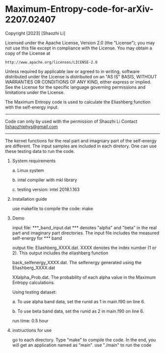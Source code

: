 # Maximum-Entropy-code-for-arXiv-2207.02407

Copyright [2023] [Shaozhi Li]

Licensed under the Apache License, Version 2.0 (the "License");
you may not use this file except in compliance with the License.
You may obtain a copy of the License at

    http://www.apache.org/licenses/LICENSE-2.0

Unless required by applicable law or agreed to in writing, software
distributed under the License is distributed on an "AS IS" BASIS,
WITHOUT WARRANTIES OR CONDITIONS OF ANY KIND, either express or implied.
See the License for the specific language governing permissions and
limitations under the License.


The Maximum Entropy code is used to calculate the Eliashberg function with the self-energy input. 
********************************************************
Code can only by used with the permission of Shaozhi Li
Contact lishaozhiphys@gmail.com
*******************************************************

The kernel functions for the real part and imagniary part of the self-energy are different.
The input samples are included in each diretory. One can use these testing data to run the code.

1. System requirements

   a. Linux system
   
   b. intel compiler with mkl library
   
   c. testing version: intel 2018.1.163
   
2. Installation guide

   use makefile to compile the code: make
   
3. Demo

   input file: 
   ***_band_input.dat
   *** denotes "alpha" and "beta" in the real part and imaginary part directories. The input file includes the measured self-energy for *** band
               
   output file: 
   Eliashberg_XXXX.dat. XXXX denotes the index number (1 or 2). This output includes the eliashberg function
   
   back_selfenergy_XXXX.dat. The selfenergy generated using the Eliashberg_XXXX.dat
   
   XXalpha_Prob.dat. The probability of each alpha value in the Maximum Entropy calculations.
  
   Using testing dataset:
  
   a. To use alpha band data, set the runid as 1 in main.f90 on line 6.
   
   b. To use beta band data, set the runid as 2 in main.f90 on line 6.
                 
   run time: 0.5 hour
                 
4. instructions for use

   go to each directory. Type "make" to compile the code. In the end, you will get an application named as "main". use "./main" to run the code
  
